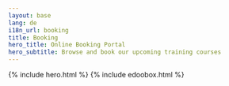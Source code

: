 ```yaml
---
layout: base
lang: de
i18n_url: booking
title: Booking
hero_title: Online Booking Portal
hero_subtitle: Browse and book our upcoming training courses
---
```

{% include hero.html %}
{% include edoobox.html %}